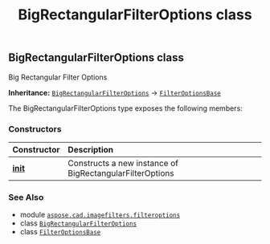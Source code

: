 ﻿---
title: BigRectangularFilterOptions class
second_title: Aspose.CAD for Python via .NET API References
description: 
type: docs
weight: 10
url: /aspose.cad.imagefilters.filteroptions/bigrectangularfilteroptions/
is_root: false
---

## BigRectangularFilterOptions class

Big Rectangular Filter Options



**Inheritance:** [`BigRectangularFilterOptions`](/cad/python-net/aspose.cad.imagefilters.filteroptions/bigrectangularfilteroptions) → 
[`FilterOptionsBase`](/cad/python-net/aspose.cad.imagefilters.filteroptions/filteroptionsbase)



The BigRectangularFilterOptions type exposes the following members:

### Constructors
| Constructor | Description |
| :- | :- |
| [__init__](/cad/python-net/aspose.cad.imagefilters.filteroptions/bigrectangularfilteroptions/__init__/#) | Constructs a new instance of BigRectangularFilterOptions |



### See Also
* module [`aspose.cad.imagefilters.filteroptions`](..)
* class [`BigRectangularFilterOptions`](/cad/python-net/aspose.cad.imagefilters.filteroptions/bigrectangularfilteroptions)
* class [`FilterOptionsBase`](/cad/python-net/aspose.cad.imagefilters.filteroptions/filteroptionsbase)
